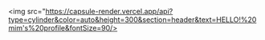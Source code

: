 <img src="https://capsule-render.vercel.app/api?type=cylinder&color=auto&height=300&section=header&text=HELLO!%20mim's%20profile&fontSize=90/>

